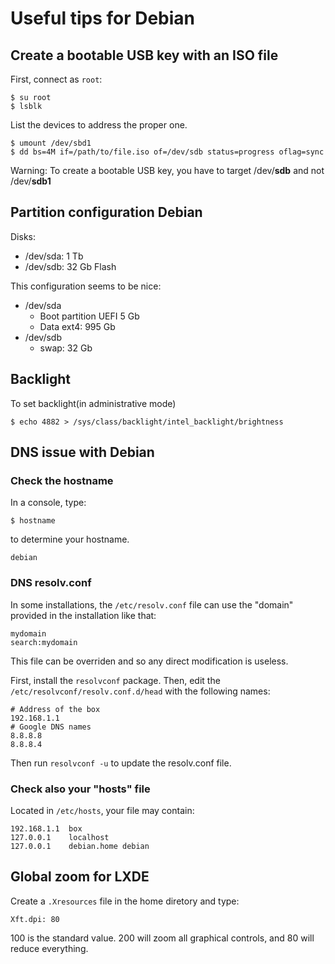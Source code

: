 # Useful tips for Debian

## Create a bootable USB key with an ISO file

First, connect as `root`:

    $ su root
    $ lsblk

List the devices to address the proper one.

    $ umount /dev/sbd1
    $ dd bs=4M if=/path/to/file.iso of=/dev/sdb status=progress oflag=sync

Warning: To create a bootable USB key, you have to target /dev/**sdb** and not /dev/**sdb1**

## Partition configuration Debian

Disks:

  * /dev/sda: 1 Tb
  * /dev/sdb: 32 Gb Flash

This configuration seems to be nice:

  * /dev/sda
    * Boot partition UEFI 5 Gb
    * Data ext4: 995 Gb
  * /dev/sdb
    * swap: 32 Gb

## Backlight

To set backlight(in administrative mode)

    $ echo 4882 > /sys/class/backlight/intel_backlight/brightness

## DNS issue with Debian

### Check the hostname

In a console, type:
```
$ hostname
```

to determine your hostname.

```
debian
```

### DNS resolv.conf

In some installations, the ```/etc/resolv.conf``` file can use the "domain" provided in the installation like that:

```
mydomain
search:mydomain
```

This file can be overriden and so any direct modification is useless.

First, install the ```resolvconf``` package. Then, edit the ```/etc/resolvconf/resolv.conf.d/head``` with the following names:

```
# Address of the box
192.168.1.1
# Google DNS names
8.8.8.8
8.8.8.4
```

Then run ```resolvconf -u``` to update the resolv.conf file.

### Check also your "hosts" file

Located in ```/etc/hosts```, your file may contain:

```
192.168.1.1  box
127.0.0.1    localhost
127.0.0.1    debian.home debian

```

## Global zoom for LXDE

Create a `.Xresources` file in the home diretory and type:

```
Xft.dpi: 80
```

100 is the standard value. 200 will zoom all graphical controls, and 80 will reduce everything.
